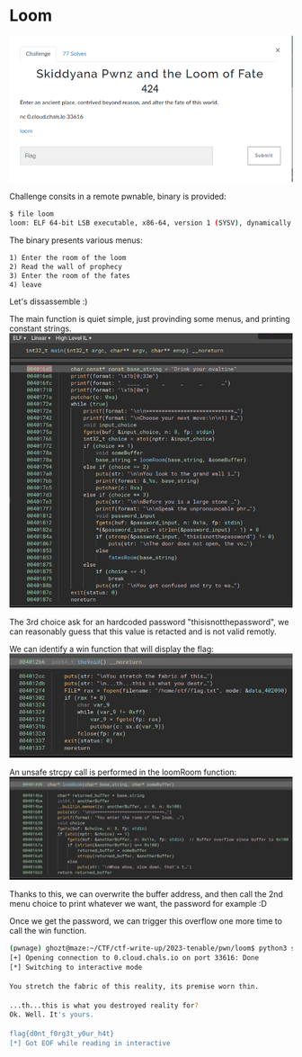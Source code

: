# Loom

![chall](./img/chall.png)

Challenge consits in a remote pwnable, binary is provided:

```bash
$ file loom
loom: ELF 64-bit LSB executable, x86-64, version 1 (SYSV), dynamically linked, interpreter /lib64/ld-linux-x86-64.so.2, BuildID[sha1]=3b2e5cfecf4e1b5fb5a13f6383940cccf2a44ff4, for GNU/Linux 3.2.0, not stripped
```
The binary presents various menus:

```
1) Enter the room of the loom
2) Read the wall of prophecy
3) Enter the room of the fates
4) leave
```

Let's dissassemble :)

The main function is quiet simple, just provinding some menus, and printing constant strings.
![main](./img/main.png)

The 3rd choice ask for an hardcoded password "thisisnotthepassword", we can reasonably guess that this value is retacted and is not valid remotly.

We can identify a win function that will display the flag:
![win](./img/win.png)

An unsafe strcpy call is performed in the loomRoom function:
![loomRoom](./img/loomRoom.png)

Thanks to this, we can overwrite the buffer address, and then call the 2nd menu choice to print whatever we want, the password for example :D

Once we get the password, we can trigger this overflow one more time to call the win function.


```bash
(pwnage) ghozt@maze:~/CTF/ctf-write-up/2023-tenable/pwn/loom$ python3 solve.py
[+] Opening connection to 0.cloud.chals.io on port 33616: Done
[*] Switching to interactive mode

You stretch the fabric of this reality, its premise worn thin.

...th...this is what you destroyed reality for?
Ok. Well. It's yours.

flag{d0nt_f0rg3t_y0ur_h4t}
[*] Got EOF while reading in interactive
```
